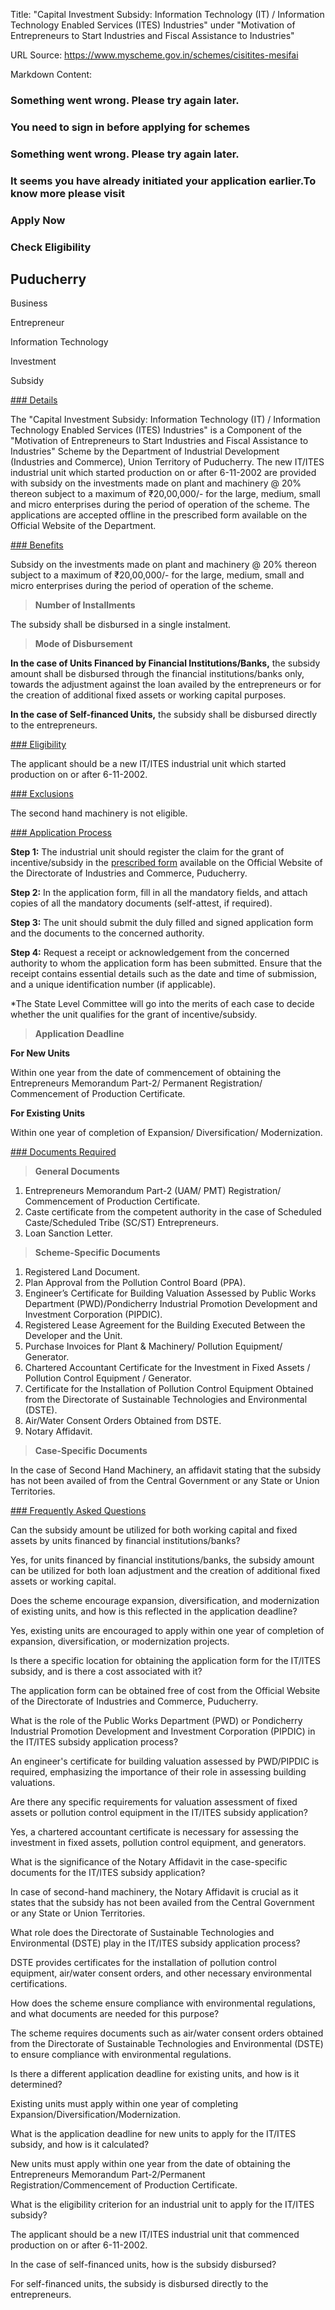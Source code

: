 Title: "Capital Investment Subsidy: Information Technology (IT) / Information Technology Enabled Services (ITES) Industries" under "Motivation of Entrepreneurs to Start Industries and Fiscal Assistance to Industries"

URL Source: https://www.myscheme.gov.in/schemes/cisitites-mesifai

Markdown Content:
### Something went wrong. Please try again later.

### 

### You need to sign in before applying for schemes

### Something went wrong. Please try again later.

### It seems you have already initiated your application earlier.To know more please visit

### Apply Now

### Check Eligibility

Puducherry
----------

Business

Entrepreneur

Information Technology

Investment

Subsidy

[### Details](https://www.myscheme.gov.in/schemes/cisitites-mesifai#details)

The "Capital Investment Subsidy: Information Technology (IT) / Information Technology Enabled Services (ITES) Industries" is a Component of the "Motivation of Entrepreneurs to Start Industries and Fiscal Assistance to Industries" Scheme by the Department of Industrial Development (Industries and Commerce), Union Territory of Puducherry. The new IT/ITES industrial unit which started production on or after 6-11-2002 are provided with subsidy on the investments made on plant and machinery @ 20% thereon subject to a maximum of ₹20,00,000/- for the large, medium, small and micro enterprises during the period of operation of the scheme. The applications are accepted offline in the prescribed form available on the Official Website of the Department.

[### Benefits](https://www.myscheme.gov.in/schemes/cisitites-mesifai#benefits)

Subsidy on the investments made on plant and machinery @ 20% thereon subject to a maximum of ₹20,00,000/- for the large, medium, small and micro enterprises during the period of operation of the scheme.

> **Number of Installments**

The subsidy shall be disbursed in a single instalment.

> **Mode of Disbursement**

**In the case of Units Financed by Financial Institutions/Banks,** the subsidy amount shall be disbursed through the financial institutions/banks only, towards the adjustment against the loan availed by the entrepreneurs or for the creation of additional fixed assets or working capital purposes.

**In the case of Self-financed Units,** the subsidy shall be disbursed directly to the entrepreneurs.

[### Eligibility](https://www.myscheme.gov.in/schemes/cisitites-mesifai#eligibility)

The applicant should be a new IT/ITES industrial unit which started production on or after 6-11-2002.

[### Exclusions](https://www.myscheme.gov.in/schemes/cisitites-mesifai#exclusions)

The second hand machinery is not eligible.

[### Application Process](https://www.myscheme.gov.in/schemes/cisitites-mesifai#application-process)

**Step 1:** The industrial unit should register the claim for the grant of incentive/subsidy in the [prescribed form](https://industry.py.gov.in/common-application-subsidies) available on the Official Website of the Directorate of Industries and Commerce, Puducherry.

**Step 2:** In the application form, fill in all the mandatory fields, and attach copies of all the mandatory documents (self-attest, if required).

**Step 3:** The unit should submit the duly filled and signed application form and the documents to the concerned authority.

**Step 4:** Request a receipt or acknowledgement from the concerned authority to whom the application form has been submitted. Ensure that the receipt contains essential details such as the date and time of submission, and a unique identification number (if applicable).

\*The State Level Committee will go into the merits of each case to decide whether the unit qualifies for the grant of incentive/subsidy.

> **Application Deadline**

**For New Units**

Within one year from the date of commencement of obtaining the Entrepreneurs Memorandum Part-2/ Permanent Registration/ Commencement of Production Certificate.

**For Existing Units**

Within one year of completion of Expansion/ Diversification/ Modernization.

[### Documents Required](https://www.myscheme.gov.in/schemes/cisitites-mesifai#documents-required)

> **General Documents**

1.  Entrepreneurs Memorandum Part-2 (UAM/ PMT) Registration/ Commencement of Production Certificate.
2.  Caste certificate from the competent authority in the case of Scheduled Caste/Scheduled Tribe (SC/ST) Entrepreneurs.
3.  Loan Sanction Letter.

> **Scheme-Specific Documents**

1.  Registered Land Document.
2.  Plan Approval from the Pollution Control Board (PPA).
3.  Engineer’s Certificate for Building Valuation Assessed by Public Works Department (PWD)/Pondicherry Industrial Promotion Development and Investment Corporation (PIPDIC).
4.  Registered Lease Agreement for the Building Executed Between the Developer and the Unit.
5.  Purchase Invoices for Plant & Machinery/ Pollution Equipment/ Generator.
6.  Chartered Accountant Certificate for the Investment in Fixed Assets / Pollution Control Equipment / Generator.
7.  Certificate for the Installation of Pollution Control Equipment Obtained from the Directorate of Sustainable Technologies and Environmental (DSTE).
8.  Air/Water Consent Orders Obtained from DSTE.
9.  Notary Affidavit.

> **Case-Specific Documents**

In the case of Second Hand Machinery, an affidavit stating that the subsidy has not been availed of from the Central Government or any State or Union Territories.

[### Frequently Asked Questions](https://www.myscheme.gov.in/schemes/cisitites-mesifai#faqs)

Can the subsidy amount be utilized for both working capital and fixed assets by units financed by financial institutions/banks?

Yes, for units financed by financial institutions/banks, the subsidy amount can be utilized for both loan adjustment and the creation of additional fixed assets or working capital.

Does the scheme encourage expansion, diversification, and modernization of existing units, and how is this reflected in the application deadline?

Yes, existing units are encouraged to apply within one year of completion of expansion, diversification, or modernization projects.

Is there a specific location for obtaining the application form for the IT/ITES subsidy, and is there a cost associated with it?

The application form can be obtained free of cost from the Official Website of the Directorate of Industries and Commerce, Puducherry.

What is the role of the Public Works Department (PWD) or Pondicherry Industrial Promotion Development and Investment Corporation (PIPDIC) in the IT/ITES subsidy application process?

An engineer's certificate for building valuation assessed by PWD/PIPDIC is required, emphasizing the importance of their role in assessing building valuations.

Are there any specific requirements for valuation assessment of fixed assets or pollution control equipment in the IT/ITES subsidy application?

Yes, a chartered accountant certificate is necessary for assessing the investment in fixed assets, pollution control equipment, and generators.

What is the significance of the Notary Affidavit in the case-specific documents for the IT/ITES subsidy application?

In case of second-hand machinery, the Notary Affidavit is crucial as it states that the subsidy has not been availed from the Central Government or any State or Union Territories.

What role does the Directorate of Sustainable Technologies and Environmental (DSTE) play in the IT/ITES subsidy application process?

DSTE provides certificates for the installation of pollution control equipment, air/water consent orders, and other necessary environmental certifications.

How does the scheme ensure compliance with environmental regulations, and what documents are needed for this purpose?

The scheme requires documents such as air/water consent orders obtained from the Directorate of Sustainable Technologies and Environmental (DSTE) to ensure compliance with environmental regulations.

Is there a different application deadline for existing units, and how is it determined?

Existing units must apply within one year of completing Expansion/Diversification/Modernization.

What is the application deadline for new units to apply for the IT/ITES subsidy, and how is it calculated?

New units must apply within one year from the date of obtaining the Entrepreneurs Memorandum Part-2/Permanent Registration/Commencement of Production Certificate.

What is the eligibility criterion for an industrial unit to apply for the IT/ITES subsidy?

The applicant should be a new IT/ITES industrial unit that commenced production on or after 6-11-2002.

In the case of self-financed units, how is the subsidy disbursed?

For self-financed units, the subsidy is disbursed directly to the entrepreneurs.

